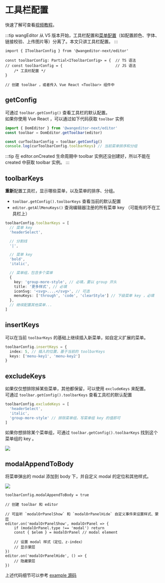 # 工具栏配置

快速了解可查看[视频教程](./video-course.md)。

:::tip
wangEditor 从 V5 版本开始，工具栏配置和[菜单配置](./menu-config.md)（如配置颜色、字体、链接校验、上传图片等）分离了。本文只讲工具栏配置。
:::

```ts{5}
import { IToolbarConfig } from '@wangeditor-next/editor'

const toolbarConfig: Partial<IToolbarConfig> = {  // TS 语法
// const toolbarConfig = {                        // JS 语法
    /* 工具栏配置 */
}

// 创建 toolbar ，或者传入 Vue React <Toolbar> 组件中
```

## getConfig

可通过 `toolbar.getConfig()` 查看工具栏的默认配置。<br>
如果你使用 Vue React ，可以通过如下代码获取 `toolbar` 实例

```ts
import { DomEditor } from '@wangeditor-next/editor'
const toolbar = DomEditor.getToolbar(editor)

const curToolbarConfig = toolbar.getConfig()
console.log(curToolbarConfig.toolbarKeys) // 当前菜单排序和分组
```
:::tip
在 editor.onCreated 生命周期中 toolbar 实例还没创建好，所以不能在 created 中获取 toolbar 实例。
:::

## toolbarKeys

**重新**配置工具栏，显示哪些菜单，以及菜单的排序、分组。

- `toolbar.getConfig().toolbarKeys` 查看当前的默认配置
- `editor.getAllMenuKeys()` 查询编辑器注册的所有菜单 key （可能有的不在工具栏上）

```ts
toolbarConfig.toolbarKeys = [
  // 菜单 key
  'headerSelect',

  // 分割线
  '|',

  // 菜单 key
  'bold',
  'italic',

  // 菜单组，包含多个菜单
  {
    key: 'group-more-style', // 必填，要以 group 开头
    title: '更多样式', // 必填
    iconSvg: '<svg>....</svg>', // 可选
    menuKeys: ['through', 'code', 'clearStyle'] // 下级菜单 key ，必填
  },
  // 继续配置其他菜单...
]
```

## insertKeys

可以在当前 `toolbarKeys` 的基础上继续插入新菜单，如自定义扩展的菜单。

```ts
toolbarConfig.insertKeys = {
  index: 5, // 插入的位置，基于当前的 toolbarKeys
  keys: ['menu-key1', 'menu-key2']
}
```

## excludeKeys

如果仅仅想排除掉某些菜单，其他都保留，可以使用 `excludeKeys` 来配置。<br>
可通过 `toolbar.getConfig().toolbarKeys` 查看工具栏的默认配置

```ts
toolbarConfig.excludeKeys = [
  'headerSelect',
  'italic',
  'group-more-style' // 排除菜单组，写菜单组 key 的值即可
]
```

如果你想排除某个菜单组，可通过 `toolbar.getConfig().toolbarKeys` 找到这个菜单组的 key 。

![](/image/exclude-group.png)

## modalAppendToBody

将菜单弹出的 modal 添加到 body 下，并自定义 modal 的定位和其他样式。

![](/image/modal-appendTo-body.png)

```ts{1}
toolbarConfig.modalAppendToBody = true

// 创建 toolbar 和 editor

// 可监听 `modalOrPanelShow` 和 `modalOrPanelHide` 自定义事件来设置样式、蒙层
editor.on('modalOrPanelShow', modalOrPanel => {
    if (modalOrPanel.type !== 'modal') return
    const { $elem } = modalOrPanel // modal element

    // 设置 modal 样式（定位、z-index）
    // 显示蒙层
})
editor.on('modalOrPanelHide', () => {
    // 隐藏蒙层
})
```

上述代码细节可以参考 [example 源码](https://github.com/wangeditor-next/wangEditor-next/blob/master/packages/editor/examples/modal-appendTo-body.html)
